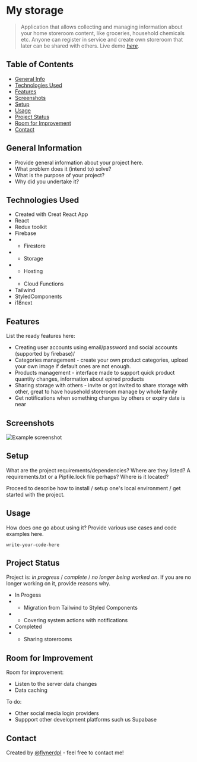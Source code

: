 # My storage
> Application that allows collecting and managing information about your home storeroom content, like groceries, household chemicals etc. Anyone can register in service and create own storeroom that later can be shared with others.
> Live demo [_here_](https://www.example.com). 

## Table of Contents
* [General Info](#general-information)
* [Technologies Used](#technologies-used)
* [Features](#features)
* [Screenshots](#screenshots)
* [Setup](#setup)
* [Usage](#usage)
* [Project Status](#project-status)
* [Room for Improvement](#room-for-improvement)
* [Contact](#contact)
<!-- * [License](#license) -->


## General Information
- Provide general information about your project here.
- What problem does it (intend to) solve?
- What is the purpose of your project?
- Why did you undertake it?
<!-- You don't have to answer all the questions - just the ones relevant to your project. -->


## Technologies Used
- Created with Creat React App
- React
- Redux toolkit
- Firebase
- - Firestore
- - Storage
- - Hosting
- - Cloud Functions
- Tailwind
- StyledComponents
- i18next


## Features
List the ready features here:
- Creating user accounts using email/password and social accounts (supported by firebase)/
- Categories management - create your own product categories, upload your own image if default ones are not enough.
- Products management - interface made to support quick product quantity changes, information about epired products
- Sharing storage with others - invite or got invited to share storage with other, great to have household storeroom manage by whole family
- Get notifications when something changes by others or expiry date is near


## Screenshots
![Example screenshot](./img/screenshot.png)
<!-- If you have screenshots you'd like to share, include them here. -->


## Setup
What are the project requirements/dependencies? Where are they listed? A requirements.txt or a Pipfile.lock file perhaps? Where is it located?

Proceed to describe how to install / setup one's local environment / get started with the project.


## Usage
How does one go about using it?
Provide various use cases and code examples here.

`write-your-code-here`


## Project Status
Project is: _in progress_ / _complete_ / _no longer being worked on_. If you are no longer working on it, provide reasons why.
- In Progess
- - Migration from Tailwind to Styled Components
- - Covering system actions with notifications
- Completed
- - Sharing storerooms


## Room for Improvement
Room for improvement:
- Listen to the server data changes
- Data caching

To do:
- Other social media login providers
- Suppport other development platforms such us Supabase



## Contact
Created by [@flynerdpl](https://www.flynerd.pl/) - feel free to contact me!


<!-- Optional -->
<!-- ## License -->
<!-- This project is open source and available under the [... License](). -->

<!-- You don't have to include all sections - just the one's relevant to your project -->
